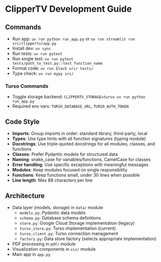 # ClipperTV Development Guide

## Commands
- Run app: `uv run python run_app.py` or `uv run streamlit run src/clippertv/app.py`
- Install dev: `uv sync`
- Run tests: `uv run pytest`
- Run single test: `uv run pytest tests/path_to_test.py::test_function_name`
- Format code: `uv run black src/ tests/`
- Type check: `uv run mypy src/`

### Turso Commands
- Toggle storage backend: `CLIPPERTV_STORAGE=turso uv run python run_app.py`
- Required env vars: `TURSO_DATABASE_URL`, `TURSO_AUTH_TOKEN`

## Code Style
- **Imports**: Group imports in order: standard library, third-party, local
- **Types**: Use type hints with all function signatures (typing module)
- **Docstrings**: Use triple-quoted docstrings for all modules, classes, and functions
- **Classes**: Prefer Pydantic models for structured data
- **Naming**: snake_case for variables/functions, CamelCase for classes
- **Error handling**: Use specific exceptions with meaningful messages
- **Modules**: Keep modules focused on single responsibility
- **Functions**: Keep functions small, under 30 lines when possible
- **Line length**: Max 88 characters per line

## Architecture
- Data layer (models, storage) in `data/` module
  - `models.py`: Pydantic data models
  - `schema.py`: Database schema definitions
  - `store.py`: Google Cloud Storage implementation (legacy)
  - `turso_store.py`: Turso implementation (current)
  - `turso_client.py`: Turso connection management
  - `factory.py`: Data store factory (selects appropriate implementation)
- PDF processing in `pdf/` module
- Visualization components in `viz/` module
- Main app in `app.py`
